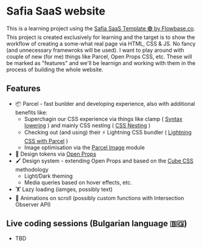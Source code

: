 # Safia SaaS website

This is a learning project using the [Safia SaaS Template 🟣 by Flowbase.co](https://www.figma.com/community/file/892582971189995704). This project is created exclusively for learning and the target is to show the workflow of creating a some-what real page via HTML, CSS & JS. No fancy (and unnecessary framewroks will be used). I want to play around with couple of new (for me) things like Parcel, Open Props CSS, etc. These will be marked as "features" and we'll be learnign and working with them in the process of building the whole website.

## Features
- 📦 Parcel - fast bunlder and developing experience, also with additional benefits like:
  - Superchagin our CSS experience via things like clamp ( [Syntax lowering](https://parceljs.org/languages/css/#syntax-lowering) ) and mainly CSS nesting ( [CSS Nesting](https://parceljs.org/languages/css/#nesting) )
  - Checking out (and using) their ⚡ Lightning CSS bundler ( [Lightning CSS with Parcel](https://github.com/parcel-bundler/lightningcss#with-parcel) )
  - Image optimisation via the [Parcel Image](https://parceljs.org/recipes/image/) module
 - 🎨 Design tokens via [Open Props](https://open-props.style/)
 - 🖌️ Design system - extending Open Props and based on the [Cube CSS](https://cube.fyi/) methodology
    - Light/Dark theming
    - Media queries based on hover effects, etc.
 - 🏋️ Lazy loading (iamges, possibly text)
 - 👀 Animations on scroll (possibly custom functions with Intersection Observer API)

## Live coding sessions (Bulgarian language 🇧🇬)
- TBD
